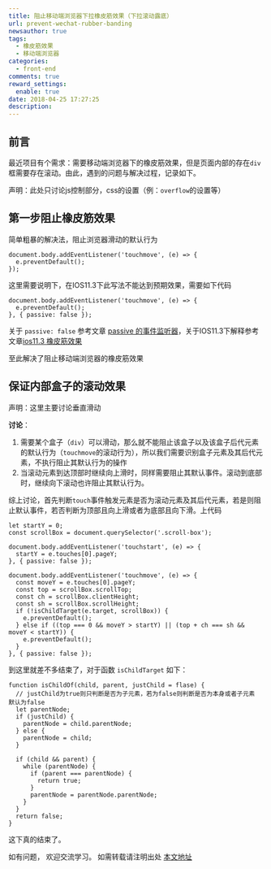 ```yaml
---
title: 阻止移动端浏览器下拉橡皮筋效果（下拉滚动露底）
url: prevent-wechat-rubber-banding
newsauthor: true
tags:
  - 橡皮筋效果
  - 移动端浏览器
categories:
  - front-end
comments: true
reward_settings:
  enable: true
date: 2018-04-25 17:27:25
description:
---
```



## 前言

最近项目有个需求：需要移动端浏览器下的橡皮筋效果，但是页面内部的存在`div`框需要存在滚动。由此，遇到的问题与解决过程，记录如下。

<!--more-->

声明：此处只讨论js控制部分，css的设置（例：`overflow`的设置等）

## 第一步阻止橡皮筋效果

简单粗暴的解决法，阻止浏览器滑动的默认行为

```stylus?linenums
document.body.addEventListener('touchmove', (e) => {
  e.preventDefault();
});
```
这里需要说明下，在IOS11.3下此写法不能达到预期效果，需要如下代码

```stylus?linenums
document.body.addEventListener('touchmove', (e) => {
  e.preventDefault();
}, { passive: false });
```

关于 `passive: false` 参考文章 [passive 的事件监听器][1]，关于IOS11.3下解释参考文章[ios11.3 橡皮筋效果][2]

至此解决了阻止移动端浏览器的橡皮筋效果

## 保证内部盒子的滚动效果

声明：这里主要讨论垂直滑动

**讨论**：
 1. 需要某个盒子（`div`）可以滑动，那么就不能阻止该盒子以及该盒子后代元素的默认行为（`touchmove`的滚动行为），所以我们需要识别盒子元素及其后代元素，不执行阻止其默认行为的操作
 2. 当滚动元素到达顶部时继续向上滑时，同样需要阻止其默认事件。滚动到底部时，继续向下滚动也许阻止其默认行为。

综上讨论，首先判断`touch`事件触发元素是否为滚动元素及其后代元素，若是则阻止默认事件，若否判断为顶部且向上滑或者为底部且向下滑。上代码

```styl?linenums
let startY = 0;
const scrollBox = document.querySelector('.scroll-box');

document.body.addEventListener('touchstart', (e) => {
  startY = e.touches[0].pageY;
}, { passive: false });

document.body.addEventListener('touchmove', (e) => {
  const moveY = e.touches[0].pageY;
  const top = scrollBox.scrollTop;
  const ch = scrollBox.clientHeight;
  const sh = scrollBox.scrollHeight;
  if (!isChildTarget(e.target, scrollBox)) {
    e.preventDefault();
  } else if ((top === 0 && moveY > startY) || (top + ch === sh && moveY < startY)) {
    e.preventDefault();
  }
}, { passive: false });
```

到这里就差不多结束了，对于函数 `isChildTarget` 如下：

```styl?linenums
function isChildOf(child, parent, justChild = flase) { 
  // justChild为true则只判断是否为子元素，若为false则判断是否为本身或者子元素 默认为false
  let parentNode;
  if (justChild) {
    parentNode = child.parentNode;
  } else {
    parentNode = child;
  }
  
  if (child && parent) {
    while (parentNode) {
      if (parent === parentNode) {
        return true;
      }
      parentNode = parentNode.parentNode;
    }
  }
  return false;
}
```
这下真的结束了。

如有问题， 欢迎交流学习。
如需转载请注明出处 [本文地址][3]


  [1]: https://www.cnblogs.com/ziyunfei/p/5545439.html
  [2]: https://segmentfault.com/a/1190000014134234
  [3]: http://blog.chriz.site/2018/04/25/prevent-wechat-rubber-banding/